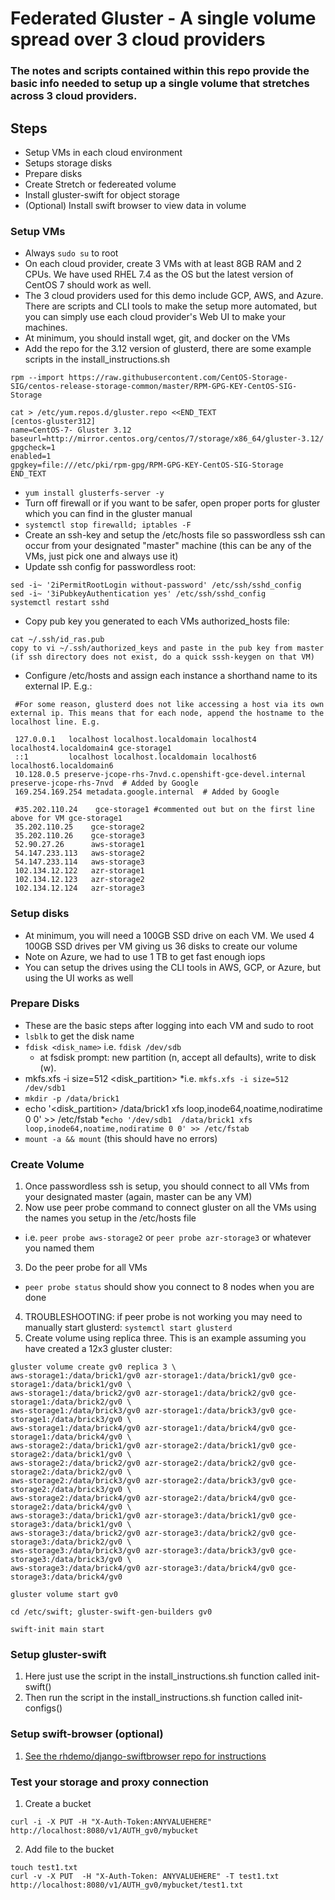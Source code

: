# Federated Gluster - A single volume spread over 3 cloud providers
### The notes and scripts contained within this repo provide the basic info needed to setup up a single volume that stretches across 3 cloud providers.

## Steps
- Setup VMs in each cloud environment
- Setups storage disks
- Prepare disks
- Create Stretch or federeated volume
- Install gluster-swift for object storage 
- (Optional) Install swift browser to view data in volume

### Setup VMs
- Always `sudo su` to root 
- On each cloud provider, create 3 VMs with at least 8GB RAM and 2 CPUs.  We have used RHEL 7.4 as the OS but the latest version of CentOS 7 should work as well.
- The 3 cloud providers used for this demo include GCP, AWS, and Azure.  There are scripts and CLI tools to make the setup more automated, but you can simply use each cloud provider's Web UI to make your machines.
- At minimum, you should install wget, git, and docker on the VMs
- Add the repo for the 3.12 version of glusterd, there are some example scripts in the install_instructions.sh
```
rpm --import https://raw.githubusercontent.com/CentOS-Storage-SIG/centos-release-storage-common/master/RPM-GPG-KEY-CentOS-SIG-Storage

cat > /etc/yum.repos.d/gluster.repo <<END_TEXT
[centos-gluster312]
name=CentOS-7- Gluster 3.12
baseurl=http://mirror.centos.org/centos/7/storage/x86_64/gluster-3.12/
gpgcheck=1
enabled=1
gpgkey=file:///etc/pki/rpm-gpg/RPM-GPG-KEY-CentOS-SIG-Storage
END_TEXT
```
- `yum install glusterfs-server -y`
- Turn off firewall or if you want to be safer, open proper ports for gluster which you can find in the gluster manual
- `systemctl stop firewalld; iptables -F`
- Create an ssh-key and setup the /etc/hosts file so passwordless ssh can occur from your designated "master" machine (this can be any of the VMs, just pick one and always use it)
- Update ssh config for passwordless root:
```
sed -i~ '2iPermitRootLogin without-password' /etc/ssh/sshd_config
sed -i~ '3iPubkeyAuthentication yes' /etc/ssh/sshd_config
systemctl restart sshd
```

- Copy pub key you generated to each VMs authorized_hosts file:
```
cat ~/.ssh/id_ras.pub
copy to vi ~/.ssh/authorized_keys and paste in the pub key from master
(if ssh directory does not exist, do a quick sssh-keygen on that VM)
```
- Configure /etc/hosts and assign each instance a shorthand name to its external IP. E.g.:
``` 
 #For some reason, glusterd does not like accessing a host via its own external ip. This means that for each node, append the hostname to the localhost line. E.g.
  
 127.0.0.1   localhost localhost.localdomain localhost4 localhost4.localdomain4 gce-storage1
 ::1         localhost localhost.localdomain localhost6 localhost6.localdomain6
 10.128.0.5 preserve-jcope-rhs-7nvd.c.openshift-gce-devel.internal preserve-jcope-rhs-7nvd  # Added by Google
 169.254.169.254 metadata.google.internal  # Added by Google
 
 #35.202.110.24    gce-storage1 #commented out but on the first line above for VM gce-storage1
 35.202.110.25    gce-storage2
 35.202.110.26    gce-storage3
 52.90.27.26      aws-storage1
 54.147.233.113   aws-storage2
 54.147.233.114   aws-storage3
 102.134.12.122   azr-storage1
 102.134.12.123   azr-storage2
 102.134.12.124   azr-storage3
```
### Setup disks
- At minimum, you will need a 100GB SSD drive on each VM.  We used 4 100GB SSD drives per VM giving us 36 disks to create our volume
- Note on Azure, we had to use 1 TB to get fast enough iops
- You can setup the drives using the CLI tools in AWS, GCP, or Azure, but using the UI works as well

### Prepare Disks
* These are the basic steps after logging into each VM and sudo to root
* `lsblk` to get the disk name
* `fdisk <disk_name>` i.e. `fdisk /dev/sdb`
  * at fsdisk prompt: new partition (n, accept all defaults), write to disk (w).
* mkfs.xfs -i size=512 <disk_partition> 
  *i.e. `mkfs.xfs -i size=512 /dev/sdb1`
* `mkdir -p /data/brick1`
* echo '<disk_partition>  /data/brick1 xfs loop,inode64,noatime,nodiratime 0 0' >> /etc/fstab
   *`echo '/dev/sdb1  /data/brick1 xfs loop,inode64,noatime,nodiratime 0 0' >> /etc/fstab`
* `mount -a && mount` (this should have no errors)

### Create Volume
1. Once passwordless ssh is setup, you should connect to all VMs from your designated master (again, master can be any VM)
2. Now use peer probe command to connect gluster on all the VMs using the names you setup in the /etc/hosts file
  * i.e. `peer probe aws-storage2` or `peer probe azr-storage3` or whatever you named them
3. Do the peer probe for all VMs
  * `peer probe status` should show you connect to 8 nodes when you are done
4. TROUBLESHOOTING: if peer probe is not working you may need to manually start glusterd: `systemctl start glusterd`
5. Create volume using replica three.  This is an example assuming you have created a 12x3 gluster cluster:
```
gluster volume create gv0 replica 3 \ 
aws-storage1:/data/brick1/gv0 azr-storage1:/data/brick1/gv0 gce-storage1:/data/brick1/gv0 \
aws-storage1:/data/brick2/gv0 azr-storage1:/data/brick2/gv0 gce-storage1:/data/brick2/gv0 \
aws-storage1:/data/brick3/gv0 azr-storage1:/data/brick3/gv0 gce-storage1:/data/brick3/gv0 \
aws-storage1:/data/brick4/gv0 azr-storage1:/data/brick4/gv0 gce-storage1:/data/brick4/gv0 \
aws-storage2:/data/brick1/gv0 azr-storage2:/data/brick1/gv0 gce-storage2:/data/brick1/gv0 \
aws-storage2:/data/brick2/gv0 azr-storage2:/data/brick2/gv0 gce-storage2:/data/brick2/gv0 \
aws-storage2:/data/brick3/gv0 azr-storage2:/data/brick3/gv0 gce-storage2:/data/brick3/gv0 \
aws-storage2:/data/brick4/gv0 azr-storage2:/data/brick4/gv0 gce-storage2:/data/brick4/gv0 \
aws-storage3:/data/brick1/gv0 azr-storage3:/data/brick1/gv0 gce-storage3:/data/brick1/gv0 \
aws-storage3:/data/brick2/gv0 azr-storage3:/data/brick2/gv0 gce-storage3:/data/brick2/gv0 \
aws-storage3:/data/brick3/gv0 azr-storage3:/data/brick3/gv0 gce-storage3:/data/brick3/gv0 \
aws-storage3:/data/brick4/gv0 azr-storage3:/data/brick4/gv0 gce-storage3:/data/brick4/gv0 

gluster volume start gv0

cd /etc/swift; gluster-swift-gen-builders gv0

swift-init main start
```
### Setup gluster-swift
1. Here just use the script in the install_instructions.sh function called init-swift()
2. Then run the script in the install_instructions.sh function called init-configs()

### Setup swift-browser (optional)
1. [See the rhdemo/django-swiftbrowser repo for instructions](https://github.com/rhdemo/django-swiftbrowser)

### Test your storage and proxy connection
1. Create a bucket
```
curl -i -X PUT -H "X-Auth-Token:ANYVALUEHERE" http://localhost:8080/v1/AUTH_gv0/mybucket
```
2. Add file to the bucket
```
touch test1.txt
curl -v -X PUT  -H "X-Auth-Token: ANYVALUEHERE" -T test1.txt http://localhost:8080/v1/AUTH_gv0/mybucket/test1.txt
```

